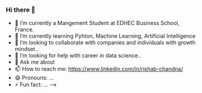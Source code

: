 ### Hi there 👋




- 🔭 I’m currently a Mangement Student at EDHEC Business School, France.
- 🌱 I’m currently learning Pyhton, Machine Learning, Artificial Intelligence
- 👯 I’m looking to collaborate with companies and individuals with growth mindset..
- 🤔 I’m looking for help with career in data science..
- 💬 Ask me about 
- 📫 How to reach me: https://www.linkedin.com/in/rishab-chandna/
- 😄 Pronouns: ...
- ⚡ Fun fact: ...
-->
